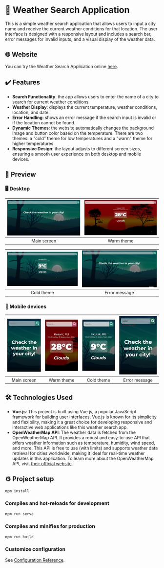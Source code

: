 # 🔆 Weather Search Application 

This is a simple weather search application that allows users to input a city name and receive the current weather conditions for that location. The user interface is designed with a responsive layout and includes a search bar, error messages for invalid inputs, and a visual display of the weather data.

## 🌐 Website 
You can try the Weather Search Application online [here](https://afkeomre.github.io/weather/).

## ✔️ Features 

- **Search Functionality**: the app allows users to enter the name of a city to search for current weather conditions.
- **Weather Display**: displays the current temperature, weather conditions, location, and date.
- **Error Handling**: shows an error message if the search input is invalid or if the location cannot be found.
- **Dynamic Themes**: the website automatically changes the background image and button color based on the temperature. There are two themes: a "cold" theme for low temperatures and a "warm" theme for higher temperatures.
- **Responsive Design**: the layout adjusts to different screen sizes, ensuring a smooth user experience on both desktop and mobile devices.

## 👀 Preview 

### 🖥️ Desktop 

| ![Main Screen](public/screenshots/main-screen.jpg) | ![Warm Theme](public/screenshots/warm-theme.jpg) |
|:--:|:--:|
| Main screen | Warm theme |

| ![Cold Theme](public/screenshots/cold-theme.jpg) | ![Error Message](public/screenshots/error-message.jpg) |
|:--:|:--:|
| Cold theme | Error message |


### 📱 Mobile devices 
| ![Main Screen Mobile](public/screenshots/main-screen-mobile.jpg) | ![Warm Theme Mobile](public/screenshots/warm-theme-mobile.jpg) | ![Cold Theme Mobile](public/screenshots/cold-theme-mobile.jpg) | ![Error Message Mobile](public/screenshots/error-messsage-mobile.jpg) |
|:--:|:--:|:--:|:--:|
| Main screen | Warm theme | Cold theme | Error message |

## 🛠 Technologies Used
- **Vue.js**: This project is built using Vue.js, a popular JavaScript framework for building user interfaces. Vue.js is known for its simplicity and flexibility, making it a great choice for developing responsive and interactive web applications like this weather search app.
- **OpenWeatherMap API**: The weather data is fetched from the OpenWeatherMap API. It provides a robust and easy-to-use API that offers weather information such as temperature, humidity, wind speed, and more. This API is free to use (with limits) and supports weather data retrieval for cities worldwide, making it ideal for real-time weather updates in this application.
To learn more about the OpenWeatherMap API, visit [their official website](https://openweathermap.org/).

## ⚙️ Project setup 
```
npm install
```

### Compiles and hot-reloads for development
```
npm run serve
```

### Compiles and minifies for production
```
npm run build
```

### Customize configuration
See [Configuration Reference](https://cli.vuejs.org/config/).
